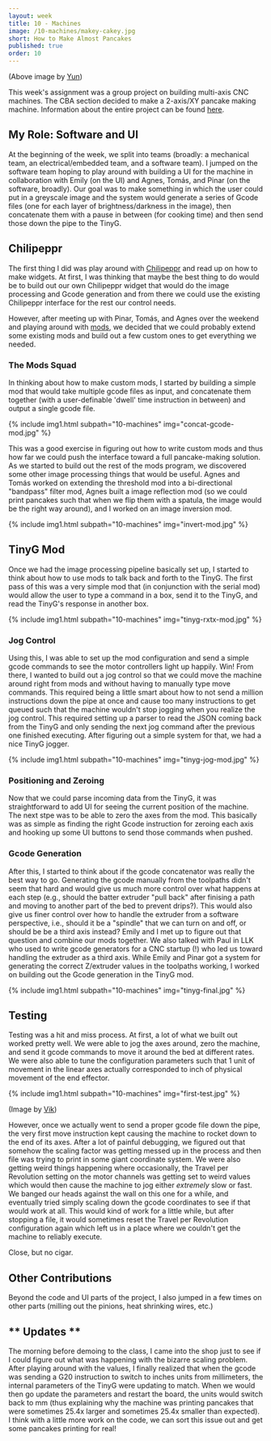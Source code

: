 ```yaml
---
layout: week
title: 10 - Machines
image: /10-machines/makey-cakey.jpg
short: How to Make Almost Pancakes
published: true
order: 10
---
```


(Above image by [Yun](http://fab.cba.mit.edu/classes/MAS.863/CBA/people/kyungyunchoi/index.html))

This week's assignment was a group project on building multi-axis CNC machines. The CBA section decided to make a 2-axis/XY pancake making machine. Information about the entire project can be found [here](http://fab.cba.mit.edu/classes/MAS.863/CBA/machines/index.html).

## My Role: Software and UI

At the beginning of the week, we split into teams (broadly: a mechanical team, an electrical/embedded team, and a software team). I jumped on the software team hoping to play around with building a UI for the machine in collaboration with Emily (on the UI) and Agnes, Tom&aacute;s, and Pinar (on the software, broadly). Our goal was to make something in which the user could put in a greyscale image and the system would generate a series of Gcode files (one for each layer of brightness/darkness in the image), then concatenate them with a pause in between (for cooking time) and then send those down the pipe to the TinyG.

## Chilipeppr

The first thing I did was play around with [Chilipeppr](http://chilipeppr.com/) and read up on how to make widgets. At first, I was thinking that maybe the best thing to do would be to build out our own Chilipeppr widget that would do the image processing and Gcode generation and from there we could use the existing Chilipeppr interface for the rest our control needs.

However, after meeting up with Pinar, Tom&aacute;s, and Agnes over the weekend and playing around with [mods](http://mods.cba.mit.edu/), we decided that we could probably extend some existing mods and build out a few custom ones to get everything we needed.

### The Mods Squad

In thinking about how to make custom mods, I started by building a simple mod that would take multiple gcode files as input, and concatenate them together (with a user-definable 'dwell' time instruction in between) and output a single gcode file.

{% include img1.html subpath="10-machines" img="concat-gcode-mod.jpg" %}

This was a good exercise in figuring out how to write custom mods and thus how far we could push the interface toward a full pancake-making solution. As we started to build out the rest of the mods program, we discovered some other image processing things that would be useful. Agnes and Tom&aacute;s worked on extending the threshold mod into a bi-directional "bandpass" filter mod, Agnes built a image reflection mod (so we could print pancakes such that when we flip them with a spatula, the image would be the right way around), and I worked on an image inversion mod.

{% include img1.html subpath="10-machines" img="invert-mod.jpg" %}

## TinyG Mod

Once we had the image processing pipeline basically set up, I started to think about how to use mods to talk back and forth to the TinyG. The first pass of this was a very simple mod that (in conjunction with the serial mod) would allow the user to type a command in a box, send it to the TinyG, and read the TinyG's response in another box.

{% include img1.html subpath="10-machines" img="tinyg-rxtx-mod.jpg" %}

### Jog Control

Using this, I was able to set up the mod configuration and send a simple gcode commands to see the motor controllers light up happily. Win! From there, I wanted to build out a jog control so that we could move the machine around right from mods and without having to manually type move commands. This required being a little smart about how to not send a million instructions down the pipe at once and cause too many instructions to get queued such that the machine wouldn't stop jogging when you realize the jog control. This required setting up a parser to read the JSON coming back from the TinyG and only sending the next jog command after the previous one finished executing. After figuring out a simple system for that, we had a nice TinyG jogger.

{% include img1.html subpath="10-machines" img="tinyg-jog-mod.jpg" %}

### Positioning and Zeroing

Now that we could parse incoming data from the TinyG, it was straightforward to add UI for seeing the current position of the machine. The next stpe was to be able to zero the axes from the mod. This basically was as simple as finding the right Gcode instruction for zeroing each axis and hooking up some UI buttons to send those commands when pushed.

### Gcode Generation

After this, I started to think about if the gcode concatenator was really the best way to go. Generating the gcode manually from the toolpaths didn't seem that hard and would give us much more control over what happens at each step (e.g., should the batter extruder "pull back" after finising a path and moving to another part of the bed to prevent drips?). This would also give us finer control over how to handle the extruder from a software perspective, i.e., should it be a "spindle" that we can turn on and off, or should be be a third axis instead? Emily and I met up to figure out that question and combine our mods together. We also talked with Paul in LLK who used to write gcode generators for a CNC startup (!) who led us toward handling the extruder as a third axis. While Emily and Pinar got a system for generating the correct Z/extruder values in the toolpaths working, I worked on building out the Gcode generation in the TinyG mod.

{% include img1.html subpath="10-machines" img="tinyg-final.jpg" %}

## Testing

Testing was a hit and miss process. At first, a lot of what we built out worked pretty well. We were able to jog the axes around, zero the machine, and send it gcode commands to move it around the bed at different rates. We were also able to tune the configuration parameters such that 1 unit of movement in the linear axes actually corresponded to inch of physical movement of the end effector.

{% include img1.html subpath="10-machines" img="first-test.jpg" %}

(Image by [Vik](http://fab.cba.mit.edu/classes/MAS.863/CBA/people/vparth/index.html))

However, once we actually went to send a proper gcode file down the pipe, the very first move instruction kept causing the machine to rocket down to the end of its axes. After a lot of painful debugging, we figured out that somehow the scaling factor was getting messed up in the process and then file was trying to print in some giant coordinate system. We were also getting weird things happening where occasionally, the Travel per Revolution setting on the motor channels was getting set to weird values which would then cause the machine to jog either *extremely* slow or fast. We banged our heads against the wall on this one for a while, and eventually tried simply scaling down the gcode coordinates to see if that would work at all. This would kind of work for a little while, but after stopping a file, it would sometimes reset the Travel per Revolution configuration again which left us in a place where we couldn't get the machine to reliably execute.

Close, but no cigar.

## Other Contributions

Beyond the code and UI parts of the project, I also jumped in a few times on other parts (milling out the pinions, heat shrinking wires, etc.)

## ** Updates **

The morning before demoing to the class, I came into the shop just to see if I could figure out what was happening with the bizarre scaling problem. After playing around with the values, I finally realized that when the gcode was sending a G20 instruction to switch to inches units from millimeters, the internal parameters of the TinyG were updating to match. When we would then go update the parameters and restart the board, the units would switch back to mm (thus explaining why the machine was printing pancakes that were sometimes 25.4x larger and sometimes 25.4x smaller than expected). I think with a little more work on the code, we can sort this issue out and get some pancakes printing for real!

